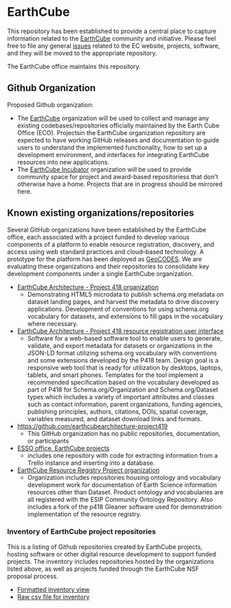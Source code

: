 # EarthCube

This repository has been established to provide a central place to capture information related to the [EarthCube](https://www.earthcube.org) community and initiative.  Please feel free to file any general [issues](https://github.com/earthcube/earthcube/issues) related to the EC website, projects, software, and they will be moved to the appropriate repository.

The EarthCube office maintains this repository.


## Github Organization
Proposed Github organization:

* The [EarthCube](https://github.com/earthcube) organization will be used to collect and manage any existing codebases/repositories officially maintained by the Earth Cube Office (ECO).  Projectsin the EarthCube organization repository are expected to have working GitHub releases and documentation to guide users to understand the implemented functionality, how to set up a development environment, and interfaces for integrating EarthCube resources into new applications.
* The [EarthCube Incubator](https://github.com/earthcube-incubator) organization will be used to provide community space for project and award-based repositoriess that don't otherwise have a home. Projects that are in progress should be mirrored here.

## Known existing organizations/repositories

Several GitHub organizations have been established by the EarthCube office, each associated with a project funded to develop various components of a platform to enable resource registration, discovery, and access using web standard practices and cloud–based technology. A prototype for the platform has been deployed as [GeoCODES](https://www.earthcube.org/geocodes). We are evaluating these organizations and their repositories to consolidate key development components under a single EarthCube organization.

* [EarthCube Architecture - Project 418 organization](https://github.com/earthcubearchitecture-project418)
    * Demonstrating HTML5 microdata to publish schema.org metadata on dataset landing pages, and harvest the metadata to drive discovery applications. Development of conventions for using schema.org vocabulary for datasets, and extensions to fill gaps in the vocabulary where necessary. 
* [EarthCube Architecture - Project 418 resource registration user interface](https://github.com/earthcubearchitecture-project418gui)
    * Software for a web-based software tool to enable users to generate, validate, and export metadata for datasets or organizations in the JSON-LD format utilizing schema.org vocabulary with conventions and some extensions developed by the P418 team. Design goal is a responsive web tool that is ready for utilization by desktops, laptops, tablets, and smart phones.  Templates for the tool implement a recommended specification based on the vocabulary developed as part of P418 for Schema.org/Organization and Schema.org/Dataset types which includes a variety of important attributes and classes such as contact information, parent organizations, funding agencies, publishing principles, authors, citations, DOIs, spatial coverage, variables measured, and dataset download links and formats.
* https://github.com/earthcubearchitecture-project419
    * This GitHub organization has no public repositories, documentation, or participants 
* [ESSO office, EarthCube projects](https://github.com/earthcubearchitecture-ecprojects)
    * includes one repository with code for extracting information from a Trello instance and inserting into a database.
* [EarthCube Resource Registry Project organization](https://github.com/earthcubearchitecture-ecresourcereg)
    * Organization includes repositories housing ontology and vocabulary development work for documentation of Earth Science information resources other than Dataset. Product ontology and vocabularies are all registered with the ESIP Community Ontology Repository. Also includes a fork of the p418 Gleaner software used for demonstration implementation of the resource registry. 

### Inventory of EarthCube project repositories

This is a listing of Github repositories created by EarthCube projects, hosting software or other digital resource development to support funded projects.  The inventory includes repositories hosted by the organizations listed above, as well as projects funded through the EarthCube NSF proposal process.

* [Formatted inventory view](https://earthcube.github.io/earthcube/RepositoryInventory.html)
* [Raw csv file for inventory](https://raw.githubusercontent.com/earthcube/earthcube/gh-pages/ECGitRepositoryInventory.csv)